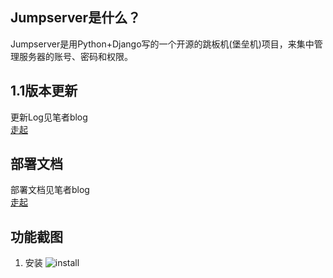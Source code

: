 Jumpserver是什么？
-----------------
Jumpserver是用Python+Django写的一个开源的跳板机(堡垒机)项目，来集中管理服务器的账号、密码和权限。

1.1版本更新
-----------------
更新Log见笔者blog<br>
[走起](http://laoguang.blog.51cto.com/6013350/1576502)

部署文档
-----------------
部署文档见笔者blog<br>
[走起](http://laoguang.blog.51cto.com/6013350/1576729)

功能截图
-----------------
1. 安装
 ![install](https://github.com/ibuler/static/blob/master/jumpserver1.1/1.%20install.png)
